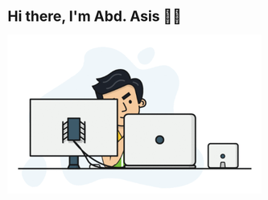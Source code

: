 <h1>Hi there, I'm Abd. Asis 👨‍💻</h1>

<p align="center">
    <img src="https://github.com/abdasis/abdasis/blob/98443ad079b0a7a0d45d1b5e3f8186bb9ebc1ecd/programmer-gif.gif" alt="">
</p>
